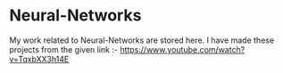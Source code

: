 # Neural-Networks

My work related to Neural-Networks are stored here.
I have made these projects from the given link :-
https://www.youtube.com/watch?v=TqxbXX3h14E
